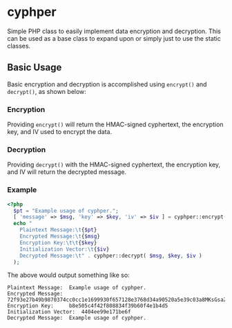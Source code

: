 # cyphper
Simple PHP class to easily implement data encryption and decryption. This can be used as a base class to expand upon or simply just to use the static classes.

## Basic Usage

Basic encryption and decryption is accomplished using `encrypt()` and `decrypt()`, as shown below:

### Encryption

Providing `encrypt()` will return the HMAC-signed cyphertext, the encryption key, and IV used to encrypt the data.

### Decryption

Providing `decrypt()` with the HMAC-signed cyphertext, the encryption key, and IV will return the decrypted message.

### Example

```php
<?php
  $pt = "Example usage of cyphper.";
  [ 'message' => $msg, 'key' => $key, 'iv' => $iv ] = cyphper::encrypt( $pt );
  echo "
    Plaintext Message:\t{$pt}
    Encrypted Message:\t{$msg}
    Encryption Key:\t\t{$key}
    Initialization Vector:\t{$iv}
    Decrypted Message:\t" . cyphper::decrypt( $msg, $key, $iv )
  );
```

The above would output something like so:

```
Plaintext Message:	Example usage of cyphper.
Encrypted Message:	72f93e27b49b9870374cc0cc1e1699930f657128e3768d34a90520a5e39c03a8MKsGsaZ1IuIqywqkXGwvx1/UFTpyZEXgMQ==
Encryption Key:		b8e505c4f42f808834f39b60f4e1b4d5
Initialization Vector:	4404ee99e171be6f
Decrypted Message:	Example usage of cyphper.
```
